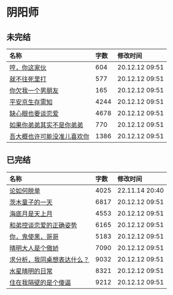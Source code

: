 # 阴阳师

## 未完结

|名称|字数|修改时间|
|:-|:-|:-|
|[哼，你这家伙](哼，你这家伙.md)|604|20.12.12 09:51|
|[就不往死里打](就不往死里打.md)|577|20.12.12 09:51|
|[你欠我一个男朋友](你欠我一个男朋友.md)|165|20.12.12 09:51|
|[平安京生存需知](平安京生存需知.md)|4244|20.12.12 09:51|
|[缺心眼也要谈恋爱](缺心眼也要谈恋爱.md)|4678|20.12.12 09:51|
|[如果你弟弟其实不是你弟弟](如果你弟弟其实不是你弟弟.md)|770|20.12.12 09:51|
|[吾大概也许可能没准儿喜欢你](吾大概也许可能没准儿喜欢你.md)|1386|20.12.12 09:51|

## 已完结

|名称|字数|修改时间|
|:-|:-|:-|
|[论如何脱单](论如何脱单.md)|4025|22.11.14 20:40|
|[茨木童子的一天](茨木童子的一天.md)|6817|20.12.12 09:51|
|[海底月是天上月](海底月是天上月.md)|4553|20.12.12 09:51|
|[和弟控谈恋爱的正确姿势](和弟控谈恋爱的正确姿势.md)|6165|20.12.12 09:51|
|[你，鬼使黑，哥哥](你，鬼使黑，哥哥.md)|5183|20.12.12 09:51|
|[晴明大人是个傲娇](晴明大人是个傲娇.md)|7090|20.12.12 09:51|
|[求分析，我同桌想表达什么？](求分析.md)|9032|20.12.12 09:51|
|[水星晴明的日常](水星晴明的日常.md)|8321|20.12.12 09:51|
|[住在我隔壁的是个傻逼](住在我隔壁的是个傻逼.md)|9212|20.12.12 09:51|

